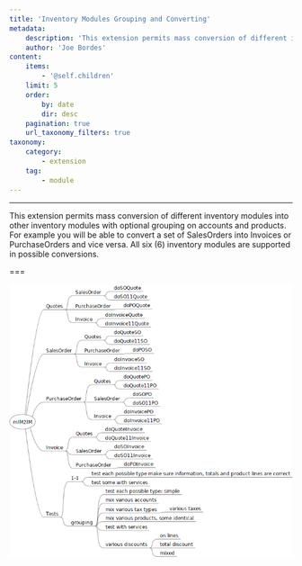 ```yaml
---
title: 'Inventory Modules Grouping and Converting'
metadata:
    description: 'This extension permits mass conversion of different inventory modules into other inventory modules with optional grouping on accounts and products. For example you will be able to convert a set of SalesOrders into Invoices or PurchaseOrders and vice versa. All six (6) inventory modules are supported in possible conversions.'
    author: 'Joe Bordes'
content:
    items:
        - '@self.children'
    limit: 5
    order:
        by: date
        dir: desc
    pagination: true
    url_taxonomy_filters: true
taxonomy:
    category:
        - extension
    tag:
        - module
---
```

---

This extension permits mass conversion of different inventory modules into other inventory modules with optional grouping on accounts and products. For example you will be able to convert a set of SalesOrders into Invoices or PurchaseOrders and vice versa. All six (6) inventory modules are supported in possible conversions.

===

![MDI](mim2im.png?width=100%)